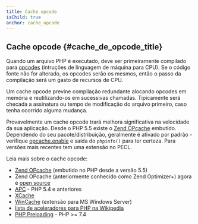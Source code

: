 ```yaml
---
title: Cache opcode
isChild: true
anchor: cache_opcode
---
```


## Cache opcode {#cache_de_opcode_title}

Quando um arquivo PHP é executado, deve ser primeiramente compilado para
[opcodes](https://php-legacy-docs.zend.com/manual/php4/en/internals2.opcodes) 
(intruções de linguagem de máquina para CPU). 
Se o código fonte não for alterado, os opcodes serão os mesmos, 
então o passo da compilação será um gasto de recursos de CPU. 

Um cache opcode previne compilação redundante alocando opcodes em memória e reutilizando-os em sucessivas chamadas. 
Tipicamente será checada a assinatura ou tempo de modificação do arquivo primeiro, caso tenha ocorrido alguma mudança.

Provavelmente um cache opcode trará melhora significativa na velocidade da sua aplicação. 
Desde o PHP 5.5 existe o [Zend OPcache][opcache-book] embutido. 
Dependendo do seu pacote/distribuição, geralmente é ativado por padrão - verifique 
[opcache.enable](https://www.php.net/manual/pt_BR/opcache.configuration.php#ini.opcache.enable) 
e saída do `phpinfo()` para ter certeza. 
Para versões mais recentes tem uma extensão no PECL.

Leia mais sobre o cache opcode:

* [Zend OPcache][opcache-book] (embutido no PHP desde a versão 5.5)
* Zend OPcache (anteriormente conhecido como Zend Optimizer+) agora é [open source][Zend Optimizer+]
* [APC] - PHP 5.4 e anteriores
* [XCache]
* [WinCache] (extensão para MS Windows Server)
* [lista de aceleradores para PHP na Wikipedia][PHP_accelerators]
* [PHP Preloading] - PHP >= 7.4


[opcache-book]: https://www.php.net/manual/pt_BR/book.opcache.php
[APC]: https://www.php.net/manual/pt_BR/book.apcu.php
[XCache]: https://github.com/lighttpd/xcache
[Zend Optimizer+]: https://github.com/zendtech/ZendOptimizerPlus
[WinCache]: https://www.iis.net/downloads/microsoft/wincache-extension
[PHP_accelerators]: https://wikipedia.org/wiki/List_of_PHP_accelerators
[PHP Preloading]: https://www.php.net/manual/pt_BR/opcache.preloading.php
